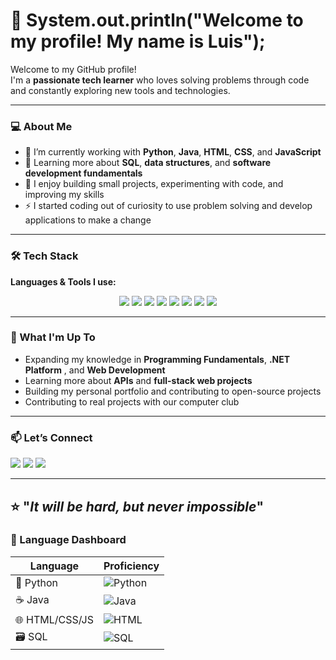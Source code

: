 # 👋 System.out.println("Welcome to my profile! My name is Luis");

Welcome to my GitHub profile!  
I'm a **passionate tech learner** who loves solving problems through code and constantly exploring new tools and technologies.  

---

### 💻 About Me  
- 🔭 I’m currently working with **Python**, **Java**, **HTML**, **CSS**, and **JavaScript**  
- 🧠 Learning more about **SQL**, **data structures**, and **software development fundamentals**  
- 🧩 I enjoy building small projects, experimenting with code, and improving my skills  
- ⚡ I started coding out of curiosity to use problem solving and develop applications to make a change  

---

### 🛠️ Tech Stack
**Languages & Tools I use:**
  
<p align="center">
  <img src="https://img.shields.io/badge/Python-3670A0?style=for-the-badge&logo=python&logoColor=ffdd54" />
  <img src="https://img.shields.io/badge/Java-%23ED8B00?style=for-the-badge&logo=openjdk&logoColor=white" />
  <img src="https://img.shields.io/badge/HTML5-%23E34F26?style=for-the-badge&logo=html5&logoColor=white" />
  <img src="https://img.shields.io/badge/CSS3-%231572B6?style=for-the-badge&logo=css3&logoColor=white" />
  <img src="https://img.shields.io/badge/JavaScript-%23323330?style=for-the-badge&logo=javascript&logoColor=%23F7DF1E" />
  <img src="https://img.shields.io/badge/SQL-%23025E8C?style=for-the-badge&logo=sqlite&logoColor=white" />
  <img src="https://img.shields.io/badge/VS%20Code-0078d7?style=for-the-badge&logo=visual-studio-code&logoColor=white" />
  <img src="https://img.shields.io/badge/GitHub-181717?style=for-the-badge&logo=github&logoColor=white" />
</p>

---

### 🌱 What I'm Up To
- Expanding my knowledge in **Programming Fundamentals**, **.NET Platform** , and **Web Development**
- Learning more about **APIs** and **full-stack web projects**  
- Building my personal portfolio and contributing to open-source projects
- Contributing to real projects with our computer club

---

### 📫 Let’s Connect
<p align="left">
  <a href="https://github.com/las6nia" target="_blank"><img src="https://img.shields.io/badge/GitHub-%2312100E.svg?&style=for-the-badge&logo=github&logoColor=white" /></a>
  <a href="mailto:alcalr22@uwgb.edu"><img src="https://img.shields.io/badge/Email-D14836?style=for-the-badge&logo=gmail&logoColor=white" /></a>
 <a href="https://www.linkedin.com/in/lalcala/" target="_blank">
    <img src="https://img.shields.io/badge/LinkedIn-%230077B5.svg?&style=for-the-badge&logo=linkedin&logoColor=white" />
  </a>
</p>

---

⭐️ "_It will be hard, but never impossible_"
---

### 🧭 Language Dashboard

| Language | Proficiency |
|-----------|--------------|
| 🐍 Python | ![Python](https://img.shields.io/badge/-★★★☆☆-yellow) |
| ☕ Java | ![Java](https://img.shields.io/badge/-★★★★☆-orange) |
| 🌐 HTML/CSS/JS | ![HTML](https://img.shields.io/badge/-★★★★☆-blue) |
| 🗃️ SQL | ![SQL](https://img.shields.io/badge/-★★★☆☆-lightgrey) |
